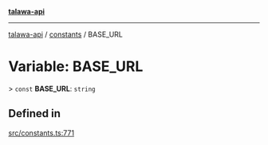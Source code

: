 [**talawa-api**](../../README.md)

***

[talawa-api](../../modules.md) / [constants](../README.md) / BASE\_URL

# Variable: BASE\_URL

\> `const` **BASE\_URL**: `string`

## Defined in

[src/constants.ts:771](https://github.com/PalisadoesFoundation/talawa-api/blob/3a5276aff43f5de4f7fab3ec9683a420dcdc7a06/src/constants.ts#L771)
